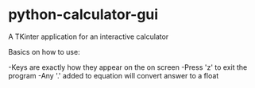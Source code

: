 # python-calculator-gui

A TKinter application for an interactive calculator

Basics on how to use:

-Keys are exactly how they appear on the on screen
-Press 'z' to exit the program
-Any '.' added to equation will convert answer to a float

